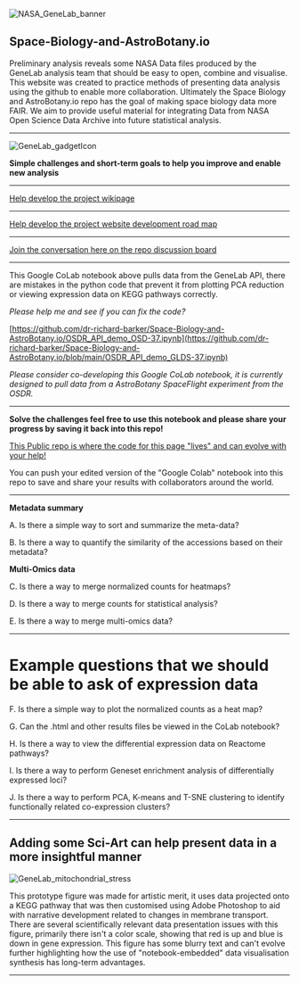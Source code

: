 ![NASA_GeneLab_banner](https://dr-richard-barker.github.io/Space_Biology_and_AstroBotany.io/Images/NASA_GeneLab_banner_v3_scroll_down.jpg "NASA_GeneLab_banner")
## Space-Biology-and-AstroBotany.io

Preliminary analysis reveals some NASA Data files produced by the GeneLab analysis team that should be easy to open, combine and visualise. 
This website was created to practice methods of presenting data analysis using the github to enable more collaboration.
Ultimately the Space Biology and AstroBotany.io repo has the goal of making space biology data more FAIR.
We aim to provide useful material for integrating Data from NASA Open Science Data Archive into future statistical analysis. 

---

![GeneLab_gadgetIcon](https://dr-richard-barker.github.io/Space_Biology_and_AstroBotany.io/Images/GeneLab_gadgetIcon.png "NASA_GeneLab_Computer")


**Simple challenges and short-term goals to help you improve and enable new analysis** 

---

[Help develop the project wikipage](https://github.com/dr-richard-barker/Space_Biology_and_AstroBotany.io/wiki)

---

[Help develop the project website development road map](https://github.com/users/dr-richard-barker/projects/4)

---

[Join the conversation here on the repo discussion board](https://github.com/dr-richard-barker/Space_Biology_and_AstroBotany.io/discussions)

___

This Google CoLab notebook above pulls data from the GeneLab API, there are mistakes in the python code that prevent it from plotting PCA reduction or viewing expression data on KEGG pathways correctly. 

*Please help me and see if you can fix the code?* 

[https://github.com/dr-richard-barker/Space-Biology-and-AstroBotany.io/OSDR_API_demo_OSD-37.ipynb](https://github.com/dr-richard-barker/Space-Biology-and-AstroBotany.io/blob/main/OSDR_API_demo_GLDS-37.ipynb)

*Please consider co-developing this Google CoLab notebook, it is currently designed to pull data from a AstroBotany SpaceFlight experiment from the OSDR.*

---

**Solve the challenges feel free to use this notebook and please share your progress by saving it back into this repo!**  

[This Public repo is where the code for this page "lives" and can evolve with your help!](https://github.com/dr-richard-barker/Space_Biology_and_AstroBotany.io)

You can push your edited version of the "Google Colab" notebook into this repo to save and share your results with collaborators around the world. 

---


**Metadata summary**


A. Is there a simple way to sort and summarize the meta-data? 

B. Is there a way to quantify the similarity of the accessions based on their metadata?


**Multi-Omics data**


C. Is there a way to merge normalized counts for heatmaps?

D. Is there a way to merge counts for statistical analysis? 

E. Is there a way to merge multi-omics data?

---


# **Example questions that we should be able to ask of expression data**

F. Is there a simple way to plot the normalized counts as a heat map?

G. Can the .html and other results files be viewed in the CoLab notebook?

H. Is there a way to view the differential expression data on Reactome pathways?

I. Is there a way to perform Geneset enrichment analysis of differentially expressed loci? 

J. Is there a way to perform PCA, K-means and T-SNE clustering to identify functionally related co-expression clusters? 


---


## Adding some Sci-Art can help present data in a more insightful manner

![GeneLab_mitochondrial_stress](https://dr-richard-barker.github.io/Space_Biology_and_AstroBotany.io/Images/DRB_2022_K_transporters_in_space_miriocondira_oxidatiive_phosphorylation.png "GeneLab_mitochondrial_stress")

This prototype figure was made for artistic merit, it uses data projected onto a KEGG pathway that was then customised using Adobe Photoshop to aid with narrative development related to changes in membrane transport.
There are several scientifically relevant data presentation issues with this figure, primarily there isn't a color scale, showing that red is up and blue is down in gene expression. 
This figure has some blurry text and can't evolve further highlighting how the use of "notebook-embedded" data visualisation synthesis has long-term advantages. 



---
